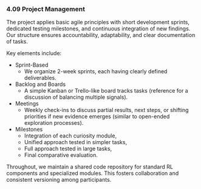 ### 4.09 Project Management

The project applies basic agile principles with short development sprints, dedicated testing milestones, and continuous integration of new findings. Our structure ensures accountability, adaptability, and clear documentation of tasks.

Key elements include:
- Sprint-Based
  - We organize 2-week sprints, each having clearly defined deliverables.
- Backlog and Boards
  - A simple Kanban or Trello-like board tracks tasks (reference for a discussion of balancing multiple signals).
- Meetings
  - Weekly check-ins to discuss partial results, next steps, or shifting priorities if new evidence emerges (similar to open-ended exploration processes).
- Milestones
  - Integration of each curiosity module,
  - Unified approach tested in simpler tasks,
  - Full approach tested in large tasks,
  - Final comparative evaluation.

Throughout, we maintain a shared code repository for standard RL components and specialized modules. This fosters collaboration and consistent versioning among participants.
